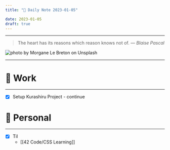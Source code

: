 ```yaml
---
title: "🌱 Daily Note 2023-01-05"

date: 2023-01-05
draft: true
---
```



---

> The heart has its reasons which reason knows not of.
> — <cite>Blaise Pascal</cite>

![photo by Morgane Le Breton on Unsplash](https://images.unsplash.com/photo-1612806527197-42af2b64884a?crop=entropy&cs=tinysrgb&fm=jpg&ixid=MnwzNjM5Nzd8MHwxfHJhbmRvbXx8fHx8fHx8fDE2NzI4ODMxMzQ&ixlib=rb-4.0.3&q=80&w=500&h=500)

---


# 💼 Work
---
- [x] Setup Kurashiru Project - continue


# 🌱 Personal
---
- [X] Til
	-  [[42 Code/CSS Learning]] 
